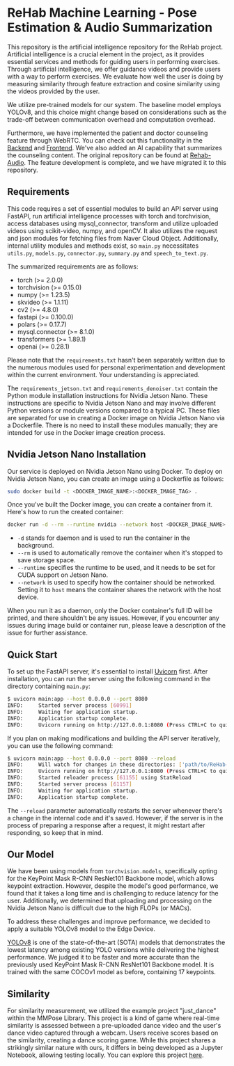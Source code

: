 # ReHab Machine Learning - Pose Estimation & Audio Summarization

This repository is the artificial intelligence repository for the ReHab project. Artificial intelligence is a crucial element in the project, as it provides essential services and methods for guiding users in performing exercises. Through artificial intelligence, we offer guidance videos and provide users with a way to perform exercises. We evaluate how well the user is doing by measuring similarity through feature extraction and cosine similarity using the videos provided by the user.

We utilize pre-trained models for our system. The baseline model employs YOLOv8, and this choice might change based on considerations such as the trade-off between communication overhead and computation overhead.

Furthermore, we have implemented the patient and doctor counseling feature through WebRTC. You can check out this functionality in the [Backend](https://github.com/sync-without-async/Rehab-BackEnd) and [Frontend](https://github.com/sync-without-async/Rehab-FrontEnd). We've also added an AI capability that summarizes the counseling content. The original repository can be found at [Rehab-Audio](https://github.com/sync-without-async/Rehab-Audio). The feature development is complete, and we have migrated it to this repository.

## Requirements

This code requires a set of essential modules to build an API server using FastAPI, run artificial intelligence processes with torch and torchvision, access databases using mysql_connector, transform and utilize uploaded videos using scikit-video, numpy, and openCV. It also utilizes the request and json modules for fetching files from Naver Cloud Object. Additionally, internal utility modules and methods exist, so `main.py` necessitates `utils.py`, `models.py`, `connector.py`, `summary.py` and `speech_to_text.py`.

The summarized requirements are as follows:

- torch (>= 2.0.0)
- torchvision (>= 0.15.0)
- numpy (>= 1.23.5)
- skvideo (>= 1.1.11)
- cv2 (>= 4.8.0)
- fastapi (>= 0.100.0)
- polars (>= 0.17.7)
- mysql.connector (>= 8.1.0)
- transformers (>= 1.89.1)
- openai (>= 0.28.1)

Please note that the `requirements.txt` hasn't been separately written due to the numerous modules used for personal experimentation and development within the current environment. Your understanding is appreciated.

The `requirements_jetson.txt` and `requirements_denoiser.txt` contain the Python module installation instructions for Nvidia Jetson Nano. These instructions are specific to Nvidia Jetson Nano and may involve different Python versions or module versions compared to a typical PC. These files are separated for use in creating a Docker image on Nvidia Jetson Nano via a Dockerfile. There is no need to install these modules manually; they are intended for use in the Docker image creation process.

## Nvidia Jetson Nano Installation
Our service is deployed on Nvidia Jetson Nano using Docker. To deploy on Nvidia Jetson Nano, you can create an image using a Dockerfile as follows:

```bash
sudo docker build -t <DOCKER_IMAGE_NAME>:<DOCKER_IMAGE_TAG> .
```

Once you've built the Docker image, you can create a container from it. Here's how to run the created container:

```bash
docker run -d --rm --runtime nvidia --network host <DOCKER_IMAGE_NAME>:<DOCKER_IMAGE_TAG>
```

- `-d` stands for daemon and is used to run the container in the background.
- `--rm` is used to automatically remove the container when it's stopped to save storage space.
- `--runtime` specifies the runtime to be used, and it needs to be set for CUDA support on Jetson Nano.
- `--network` is used to specify how the container should be networked. Setting it to `host` means the container shares the network with the host device.

When you run it as a daemon, only the Docker container's full ID will be printed, and there shouldn't be any issues. However, if you encounter any issues during image build or container run, please leave a description of the issue for further assistance.

## Quick Start

To set up the FastAPI server, it's essential to install [Uvicorn](https://www.uvicorn.org/) first. After installation, you can run the server using the following command in the directory containing `main.py`:

```bash
$ uvicorn main:app --host 0.0.0.0 --port 8080
INFO:     Started server process [60991]
INFO:     Waiting for application startup.
INFO:     Application startup complete.
INFO:     Uvicorn running on http://127.0.0.1:8080 (Press CTRL+C to quit)
```

If you plan on making modifications and building the API server iteratively, you can use the following command:

```bash
$ uvicorn main:app --host 0.0.0.0 --port 8080 --reload
INFO:     Will watch for changes in these directories: ['path/to/ReHab-ML']
INFO:     Uvicorn running on http://127.0.0.1:8080 (Press CTRL+C to quit)
INFO:     Started reloader process [61155] using StatReload
INFO:     Started server process [61157]
INFO:     Waiting for application startup.
INFO:     Application startup complete.
```

The `--reload` parameter automatically restarts the server whenever there's a change in the internal code and it's saved. However, if the server is in the process of preparing a response after a request, it might restart after responding, so keep that in mind.

## Our Model

We have been using models from `torchvision.models`, specifically opting for the KeyPoint Mask R-CNN ResNet101 Backbone model, which allows keypoint extraction. However, despite the model's good performance, we found that it takes a long time and is challenging to reduce latency for the user. Additionally, we determined that uploading and processing on the Nvidia Jetson Nano is difficult due to the high FLOPs (or MACs).

To address these challenges and improve performance, we decided to apply a suitable YOLOv8 model to the Edge Device.

[YOLOv8](https://docs.ultralytics.com/) is one of the state-of-the-art (SOTA) models that demonstrates the lowest latency among existing YOLO versions while delivering the highest performance. We judged it to be faster and more accurate than the previously used KeyPoint Mask R-CNN ResNet101 Backbone model. It is trained with the same COCOv1 model as before, containing 17 keypoints.

## Similarity

For similarity measurement, we utilized the example project "just_dance" within the MMPose Library. This project is a kind of game where real-time similarity is assessed between a pre-uploaded dance video and the user's dance video captured through a webcam. Users receive scores based on the similarity, creating a dance scoring game. While this project shares a strikingly similar nature with ours, it differs in being developed as a Jupyter Notebook, allowing testing locally. You can explore this project [here](https://github.com/open-mmlab/mmpose/tree/main/projects/just_dance).